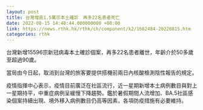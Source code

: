 ```yaml
---
layout: post
title: 台灣增逾1.5萬宗本土確診　再多22名患者死亡
date: 2022-08-15 14:48:44.000000000 +08:00
link: https://news.rthk.hk/rthk/ch/component/k2/1662484-20220815.htm
categories: rthk
---
```


台灣新增15596宗新冠病毒本土確診個案，再多22名患者離世，年齡介於50多歲至超過90歲。

當局由今日起，取消到台灣的旅客要提供搭機前兩日內核酸檢測陰性報告的規定。

疫情指揮中心表示，疫情目前廣泛在社區流行，近一星期新增本土病例數目與對上一星期持平，中重症病例呈緩慢下降趨勢。鑑於暑假期間人流增加、BA.5社區感染個案持續出現、境外移入病例數目仍高等因素，各項防疫措施有必要維持。

